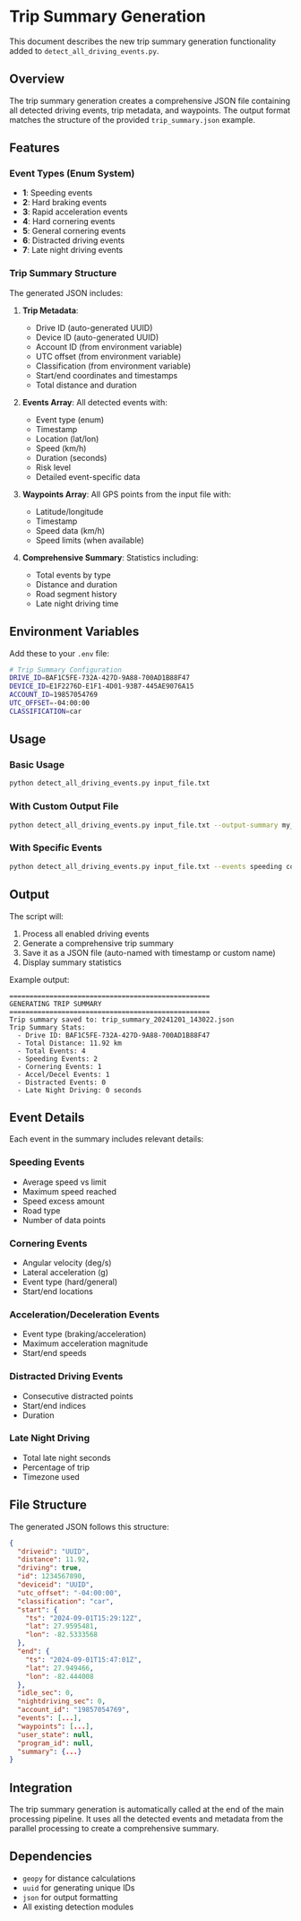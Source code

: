 # Trip Summary Generation

This document describes the new trip summary generation functionality added to `detect_all_driving_events.py`.

## Overview

The trip summary generation creates a comprehensive JSON file containing all detected driving events, trip metadata, and waypoints. The output format matches the structure of the provided `trip_summary.json` example.

## Features

### Event Types (Enum System)
- **1**: Speeding events
- **2**: Hard braking events  
- **3**: Rapid acceleration events
- **4**: Hard cornering events
- **5**: General cornering events
- **6**: Distracted driving events
- **7**: Late night driving events

### Trip Summary Structure

The generated JSON includes:

1. **Trip Metadata**:
   - Drive ID (auto-generated UUID)
   - Device ID (auto-generated UUID)
   - Account ID (from environment variable)
   - UTC offset (from environment variable)
   - Classification (from environment variable)
   - Start/end coordinates and timestamps
   - Total distance and duration

2. **Events Array**: All detected events with:
   - Event type (enum)
   - Timestamp
   - Location (lat/lon)
   - Speed (km/h)
   - Duration (seconds)
   - Risk level
   - Detailed event-specific data

3. **Waypoints Array**: All GPS points from the input file with:
   - Latitude/longitude
   - Timestamp
   - Speed data (km/h)
   - Speed limits (when available)

4. **Comprehensive Summary**: Statistics including:
   - Total events by type
   - Distance and duration
   - Road segment history
   - Late night driving time

## Environment Variables

Add these to your `.env` file:

```bash
# Trip Summary Configuration
DRIVE_ID=BAF1C5FE-732A-427D-9A88-700AD1B88F47
DEVICE_ID=E1F2276D-E1F1-4D01-93B7-445AE9076A15
ACCOUNT_ID=19857054769
UTC_OFFSET=-04:00:00
CLASSIFICATION=car
```

## Usage

### Basic Usage
```bash
python detect_all_driving_events.py input_file.txt
```

### With Custom Output File
```bash
python detect_all_driving_events.py input_file.txt --output-summary my_trip_summary.json
```

### With Specific Events
```bash
python detect_all_driving_events.py input_file.txt --events speeding cornering --output-summary trip.json
```

## Output

The script will:
1. Process all enabled driving events
2. Generate a comprehensive trip summary
3. Save it as a JSON file (auto-named with timestamp or custom name)
4. Display summary statistics

Example output:
```
==================================================
GENERATING TRIP SUMMARY
==================================================
Trip summary saved to: trip_summary_20241201_143022.json
Trip Summary Stats:
  - Drive ID: BAF1C5FE-732A-427D-9A88-700AD1B88F47
  - Total Distance: 11.92 km
  - Total Events: 4
  - Speeding Events: 2
  - Cornering Events: 1
  - Accel/Decel Events: 1
  - Distracted Events: 0
  - Late Night Driving: 0 seconds
```

## Event Details

Each event in the summary includes relevant details:

### Speeding Events
- Average speed vs limit
- Maximum speed reached
- Speed excess amount
- Road type
- Number of data points

### Cornering Events
- Angular velocity (deg/s)
- Lateral acceleration (g)
- Event type (hard/general)
- Start/end locations

### Acceleration/Deceleration Events
- Event type (braking/acceleration)
- Maximum acceleration magnitude
- Start/end speeds

### Distracted Driving Events
- Consecutive distracted points
- Start/end indices
- Duration

### Late Night Driving
- Total late night seconds
- Percentage of trip
- Timezone used

## File Structure

The generated JSON follows this structure:
```json
{
  "driveid": "UUID",
  "distance": 11.92,
  "driving": true,
  "id": 1234567890,
  "deviceid": "UUID",
  "utc_offset": "-04:00:00",
  "classification": "car",
  "start": {
    "ts": "2024-09-01T15:29:12Z",
    "lat": 27.9595481,
    "lon": -82.5333568
  },
  "end": {
    "ts": "2024-09-01T15:47:01Z", 
    "lat": 27.949466,
    "lon": -82.444008
  },
  "idle_sec": 0,
  "nightdriving_sec": 0,
  "account_id": "19857054769",
  "events": [...],
  "waypoints": [...],
  "user_state": null,
  "program_id": null,
  "summary": {...}
}
```

## Integration

The trip summary generation is automatically called at the end of the main processing pipeline. It uses all the detected events and metadata from the parallel processing to create a comprehensive summary.

## Dependencies

- `geopy` for distance calculations
- `uuid` for generating unique IDs
- `json` for output formatting
- All existing detection modules
